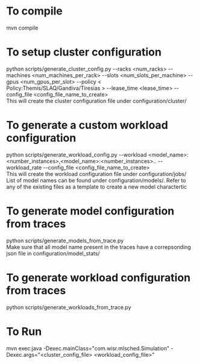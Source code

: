 # To compile
mvn compile

# To setup cluster configuration
python scripts/generate_cluster_config.py --racks <num_racks> --machines <num_machines_per_rack> --slots <num_slots_per_machine> --gpus <num_gpus_per_slot> --policy < Policy:Themis/SLAQ/Gandiva/Tiresias > --lease_time <lease_time> --config_file <config_file_name_to_create> \
This will create the cluster configuration file under configuration/cluster/

# To generate a custom workload configuration
python scripts/generate_workload_config.py --workload <model_name>:<number_instances>,<model_name>:<number_instances>.. --workload_rate <inter-arrival-rate> --config_file <config_file_name_to_create> \
This will create the workload configuration file under configuration/jobs/ \
List of model names can be found under configuration/models/. Refer to any of the existing files as a template to create a new model charactertic
  
# To generate model configuration from traces
python scripts/generate_models_from_trace.py \
Make sure that all model name present in the traces have a correpsonding json file in configuration/model_stats/

# To generate workload configuration from traces
python scripts/generate_workloads_from_trace.py

# To Run
mvn exec:java -Dexec.mainClass="com.wisr.mlsched.Simulation" -Dexec.args="<cluster_config_file> <workload_config_file>"

